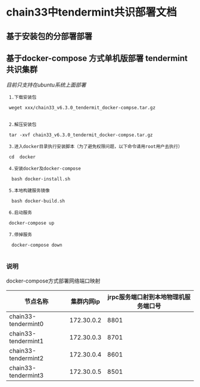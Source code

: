 # chain33中tendermint共识部署文档

## 基于安装包的分部署部署




## 基于docker-compose 方式单机版部署 tendermint共识集群

*目前只支持在ubuntu系统上面部署*

```
 1.下载安装包
 
 weget xxx/chain33_v6.3.0_tendermit_docker-compse.tar.gz
 
 
 2.解压安装包
 
 tar -xvf chain33_v6.3.0_tendermit_docker-compse.tar.gz
 
 3.进入docker目录执行安装脚本（为了避免权限问题，以下命令请用root用户去执行）
 
 cd  docker
 
 4.安装docker及docker-compose
 
  bash docker-install.sh
  
 5.本地构建服务镜像
 
  bash docker-build.sh
  
 6.启动服务
 
 docker-compose up 
 
 7.停掉服务
 
  docker-compose down
 
```
### 说明

docker-compose方式部署网络端口映射

节点名称|集群内网ip|jrpc服务端口射到本地物理机服务端口号
--|--|--
chain33-tendermint0|172.30.0.2|8801
chain33-tendermint1|172.30.0.3|8701
chain33-tendermint2|172.30.0.4|8601
chain33-tendermint3|172.30.0.5|8501


 
